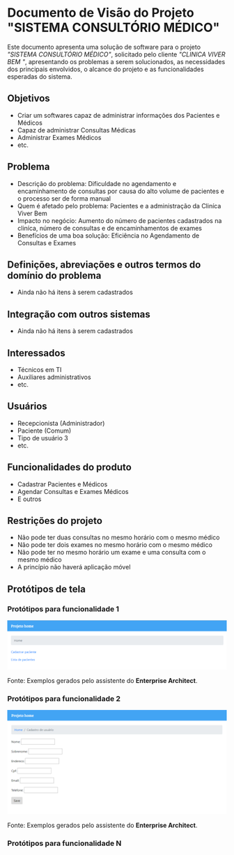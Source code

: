 # Documento de Visão do Projeto "SISTEMA CONSULTÓRIO MÉDICO"

Este documento apresenta uma solução de software para o projeto *"SISTEMA CONSULTÓRIO MÉDICO"*, solicitado pelo cliente *"CLINICA VIVER BEM "*, 
apresentando os problemas a serem solucionados, as necessidades dos principais envolvidos, o alcance do projeto e as funcionalidades 
esperadas do sistema.

## Objetivos

* Criar um softwares capaz de administrar informações dos Pacientes e Médicos
* Capaz de administrar Consultas Médicas
* Administrar Exames Médicos
* etc.

## Problema
* Descrição do problema: Dificuldade no agendamento e encaminhamento de consultas por causa do alto volume de pacientes e o processo ser de forma manual
* Quem é afetado pelo problema: Pacientes e a administração da Cliníca Viver Bem
* Impacto no negócio: Aumento do número de pacientes cadastrados na cliníca, número de consultas e de encaminhamentos de exames
* Benefícios de uma boa solução: Eficiência no Agendamento de Consultas e Exames

## Definições, abreviações e outros termos do domínio do problema

* Ainda não há itens à serem cadastrados

## Integração com outros sistemas

* Ainda não há itens à serem cadastrados
 
## Interessados

* Técnicos em TI 
* Auxiliares administrativos
* etc.

## Usuários

* Recepcionista (Administrador)
* Paciente (Comum)
* Tipo de usuário 3
* etc.

## Funcionalidades do produto

* Cadastrar Pacientes e Médicos
* Agendar Consultas e Exames Médicos
* E outros

## Restrições do projeto

* Não pode ter duas consultas no mesmo horário com o mesmo médico 
* Não pode ter dois exames no mesmo horário com o mesmo médico 
* Não pode ter no mesmo horário um exame e uma consulta com o mesmo médico
* A princípio não haverá aplicação móvel

## Protótipos de tela

### Protótipos para funcionalidade 1

![](proto1.png)

Fonte: Exemplos gerados pelo assistente do **Enterprise Architect**.

### Protótipos para funcionalidade 2

![](proto2.png)

Fonte: Exemplos gerados pelo assistente do **Enterprise Architect**.

### Protótipos para funcionalidade N
